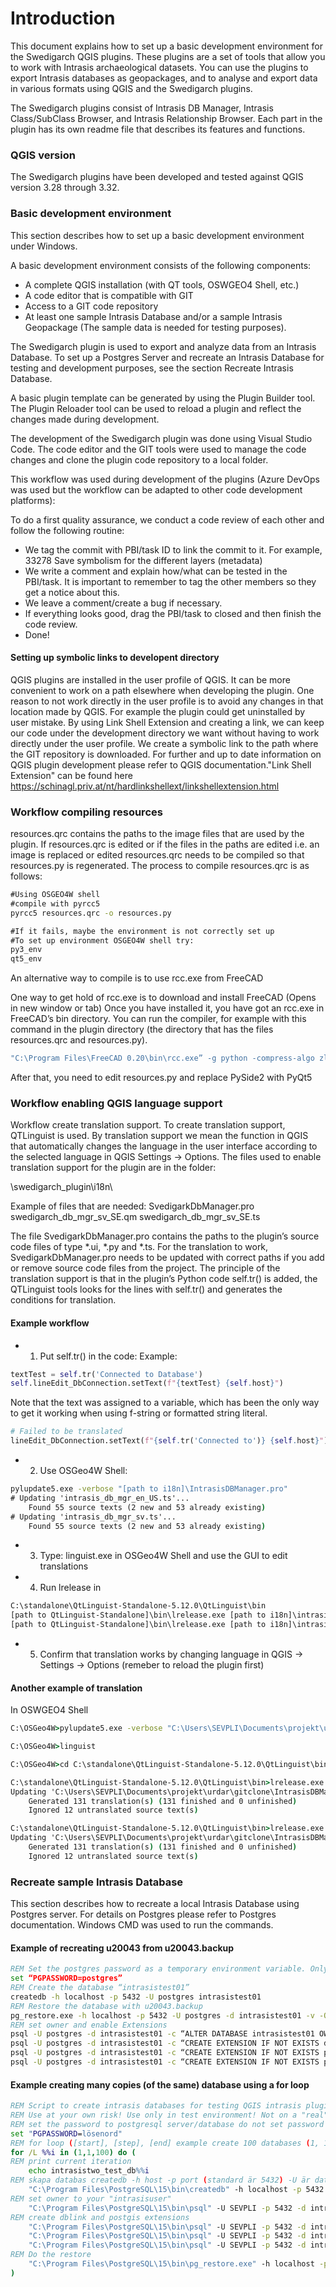 # Introduction
This document explains how to set up a basic development environment for the Swedigarch QGIS plugins. These plugins are a set of tools that allow you to work with Intrasis archaeological datasets. You can use the plugins to export Intrasis databases as geopackages, and to analyse and export data in various formats using QGIS and the Swedigarch plugins.

The Swedigarch plugins consist of Intrasis DB Manager, Intrasis Class/SubClass Browser, and Intrasis Relationship Browser. Each part in the plugin has its own readme file that describes its features and functions.

### QGIS version
The Swedigarch plugins have been developed and tested against QGIS version 3.28 through 3.32.

### Basic development environment
This section describes how to set up a basic development environment under Windows.

A basic development environment consists of the following components:

- A complete QGIS installation (with QT tools, OSWGEO4 Shell, etc.)
- A code editor that is compatible with GIT
- Access to a GIT code repository
- At least one sample Intrasis Database and/or a sample Intrasis Geopackage
(The sample data is needed for testing purposes).

The Swedigarch plugin is used to export and analyze data from an Intrasis Database. To set up a Postgres Server and recreate an Intrasis Database for testing and development purposes, see the section Recreate Intrasis Database.

A basic plugin template can be generated by using the Plugin Builder tool. The Plugin Reloader tool can be used to reload a plugin and reflect the changes made during development.

The development of the Swedigarch plugin was done using Visual Studio Code. The code editor and the GIT tools were used to manage the code changes and clone the plugin code repository to a local folder.

This workflow was used during development of the plugins (Azure DevOps was used but the workflow can be adapted to other code development platforms):

To do a first quality assurance, we conduct a code review of each other and follow the following routine:

- We tag the commit with PBI/task ID to link the commit to it. For example, 33278 Save symbolism for the different layers (metadata)
- We write a comment and explain how/what can be tested in the PBI/task. It is important to remember to tag the other members so they get a notice about this.
- We leave a comment/create a bug if necessary.
- If everything looks good, drag the PBI/task to closed and then finish the code review.
- Done!

#### Setting up symbolic links to developent directory
QGIS plugins are installed in the user profile of QGIS. It can be more convenient to work on a path elsewhere when developing the plugin. One reason to not work directly in the user profile is to avoid any changes in that location made by QGIS. For example the plugin could get uninstalled by user mistake. By using Link Shell Extension and creating a link, we can keep our code under the development directory we want without having to work directly under the user profile. We create a symbolic link to the path where the GIT repository is downloaded. For further and up to date information on QGIS plugin development please refer to QGIS documentation."Link Shell Extension" can be found here https://schinagl.priv.at/nt/hardlinkshellext/linkshellextension.html

### Workflow compiling resources

resources.qrc contains the paths to the image files that are used by the plugin. If resources.qrc is edited or if the files in the paths are edited i.e. an image is replaced or edited resources.qrc needs to be compiled so that resources&period;py is regenerated.
The process to compile resources.qrc is as follows:

```cmd
#Using OSGEO4W shell
#compile with pyrcc5
pyrcc5 resources.qrc -o resources.py
```
```cmd
#If it fails, maybe the environment is not correctly set up
#To set up environment OSGEO4W shell try:
py3_env
qt5_env
```
An alternative way to compile is to use rcc.exe from FreeCAD

One way to get hold of rcc.exe is to download and install FreeCAD (Opens in new window or tab) Once you have installed it, you have got an rcc.exe in FreeCAD’s bin directory. You can run the compiler, for example with this command in the plugin directory (the directory that has the files resources.qrc and resources&period;py).
```cmd
"C:\Program Files\FreeCAD 0.20\bin\rcc.exe” -g python -compress-algo zlib -compress 9 --verbose resources.qrc > resources.py 
```
After that, you need to edit resources&period;py and replace PySide2 with PyQt5

### Workflow enabling QGIS language support
Workflow create translation support. To create translation support, QTLinguist is used. By translation support we mean the function in QGIS that automatically changes the language in the user interface according to the selected language in QGIS Settings -> Options. The files used to enable translation support for the plugin are in the folder:

\swedigarch_plugin\i18n\

Example of files that are needed:
SvedigarkDbManager&period;pro
swedigarch_db_mgr_sv_SE.qm
swedigarch_db_mgr_sv_SE.ts

The file SvedigarkDbManager&period;pro contains the paths to the plugin’s source code files of type *.ui, *.py and *.ts. For the translation to work, SvedigarkDbManager&period;pro needs to be updated with correct paths if you add or remove source code files from the project. The principle of the translation support is that in the plugin’s Python code self&period;tr() is added, the QTLinguist tools looks for the lines with self&period;tr() and generates the conditions for translation.

#### Example workflow
- 1. Put self&period;tr() in the code: Example:
```python #Update GUI with new connection and db names
textTest = self.tr('Connected to Database')
self.lineEdit_DbConnection.setText(f"{textTest} {self.host}")
```
Note that the text was assigned to a variable, which has been the only way to get it working when using f-string or formatted string literal.

```python
# Failed to be translated
lineEdit_DbConnection.setText(f"{self.tr('Connected to')} {self.host}")
```
- 2.	Use OSGeo4W Shell:
```cmd
pylupdate5.exe -verbose "[path to i18n]\IntrasisDBManager.pro"
# Updating 'intrasis_db_mgr_en_US.ts'...
    Found 55 source texts (2 new and 53 already existing)
# Updating 'intrasis_db_mgr_sv.ts'...
    Found 55 source texts (2 new and 53 already existing)
```
- 3.	Type: linguist.exe in OSGeo4W Shell and use the GUI to edit translations
- 4.	Run lrelease in 
```cmd QtLinguist-Standalone-5.12.0\
C:\standalone\QtLinguist-Standalone-5.12.0\QtLinguist\bin
[path to QtLinguist-Standalone]\bin\lrelease.exe [path to i18n]\intrasis_db_mgr_sv.ts
[path to QtLinguist-Standalone]\bin\lrelease.exe [path to i18n]\intrasis_db_mgr_en_US.ts
``` 
- 5. Confirm that translation works by changing language in QGIS -> Settings -> Options
(remeber to reload the plugin first)

#### Another example of translation
In OSWGEO4 Shell
```cmd
C:\OSGeo4W>pylupdate5.exe -verbose "C:\Users\SEVPLI\Documents\projekt\urdar\gitclone\IntrasisDBManager\intrasis_db_mgr\i18n\IntrasisDBManager.pro"

C:\OSGeo4W>linguist

C:\OSGeo4W>cd C:\standalone\QtLinguist-Standalone-5.12.0\QtLinguist\bin

C:\standalone\QtLinguist-Standalone-5.12.0\QtLinguist\bin>lrelease.exe "C:\Users\SEVPLI\Documents\projekt\urdar\gitclone\IntrasisDBManager\intrasis_db_mgr\i18n\intrasis_db_mgr_sv.ts"
Updating 'C:\Users\SEVPLI\Documents\projekt\urdar\gitclone\IntrasisDBManager\intrasis_db_mgr\i18n\intrasis_db_mgr_sv.qm'...
    Generated 131 translation(s) (131 finished and 0 unfinished)
    Ignored 12 untranslated source text(s)

C:\standalone\QtLinguist-Standalone-5.12.0\QtLinguist\bin>lrelease.exe "C:\Users\SEVPLI\Documents\projekt\urdar\gitclone\IntrasisDBManager\intrasis_db_mgr\i18n\intrasis_db_mgr_en_US.ts"
Updating 'C:\Users\SEVPLI\Documents\projekt\urdar\gitclone\IntrasisDBManager\intrasis_db_mgr\i18n\intrasis_db_mgr_en_US.qm'...
    Generated 131 translation(s) (131 finished and 0 unfinished)
    Ignored 12 untranslated source text(s)
```

### Recreate sample Intrasis Database
This section describes how to recreate a local Intrasis Database using Postgres server. For details on Postgres please refer to Postgres documentation. Windows CMD was used to run the commands.

#### Example of recreating u20043 from u20043.backup

```cmd
REM Set the postgres password as a temporary environment variable. Only used for testing! 
set “PGPASSWORD=postgres”
REM Create the database “intrasistest01”
createdb -h localhost -p 5432 -U postgres intrasistest01
REM Restore the database with u20043.backup
pg_restore.exe -h localhost -p 5432 -U postgres -d intrasistest01 -v -O -x --no-security-labels “C:\db_backups\u20043.backup”
REM set owner and enable Extensions
psql -U postgres -d intrasistest01 -c “ALTER DATABASE intrasistest01 OWNER TO intrasis_second”;
psql -U postgres -d intrasistest01 -c “CREATE EXTENSION IF NOT EXISTS dblink”;
psql -U postgres -d intrasistest01 -c “CREATE EXTENSION IF NOT EXISTS postgis”;
psql -U postgres -d intrasistest01 -c “CREATE EXTENSION IF NOT EXISTS postgis_raster”;
```

#### Example creating many copies (of the same) database using a for loop
```cmd
REM Script to create intrasis databases for testing QGIS intrasis plugin
REM Use at your own risk! Use only in test environment! Not on a "real" server
REM set the password to postgresql server/database do not set password in a real environment
set "PGPASSWORD=lösenord"
REM for loop ([start], [step], [end] example create 100 databases (1, 1, 100)
for /L %%i in (1,1,100) do (
REM print current iteration
	echo intrasistwo_test_db%%i
REM skapa databas createdb -h host -p port (standard är 5432) -U är databasanvändaren
	"C:\Program Files\PostgreSQL\15\bin\createdb" -h localhost -p 5432 -U USERNAME intrasistwo_test_db%%i
REM set owner to your "intrasisuser" 
	"C:\Program Files\PostgreSQL\15\bin\psql" -U SEVPLI -p 5432 -d intrasistwo_test_db%%i -c "ALTER DATABASE intrasistwo_test_db%%i OWNER TO intrasisother";
REM create dblink and postgis extensions 
	"C:\Program Files\PostgreSQL\15\bin\psql" -U SEVPLI -p 5432 -d intrasistwo_test_db%%i -c "CREATE EXTENSION IF NOT EXISTS dblink";
	"C:\Program Files\PostgreSQL\15\bin\psql" -U SEVPLI -p 5432 -d intrasistwo_test_db%%i -c "CREATE EXTENSION IF NOT EXISTS postgis";
	"C:\Program Files\PostgreSQL\15\bin\psql" -U SEVPLI -p 5432 -d intrasistwo_test_db%%i -c "CREATE EXTENSION IF NOT EXISTS postgis_raster";
REM Do the restore
	"C:\Program Files\PostgreSQL\15\bin\pg_restore.exe" -h localhost -p 5432 -U SEVPLI -d intrasistwo_test_db%%i -v -O -x --no-security-labels "C:\Users\SEVPLI\Downloads\db_backups\db_backups\u20043.backup"
)
```
